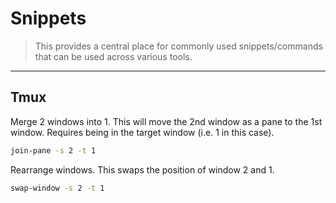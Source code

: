 # Snippets

> This provides a central place for commonly used snippets/commands that can be used across various tools.

---

## Tmux

Merge 2 windows into 1.
This will move the 2nd window as a pane to the 1st window.
Requires being in the target window (i.e. 1 in this case).

```bash
join-pane -s 2 -t 1
```

Rearrange windows.
This swaps the position of window 2 and 1.

```bash
swap-window -s 2 -t 1
```
